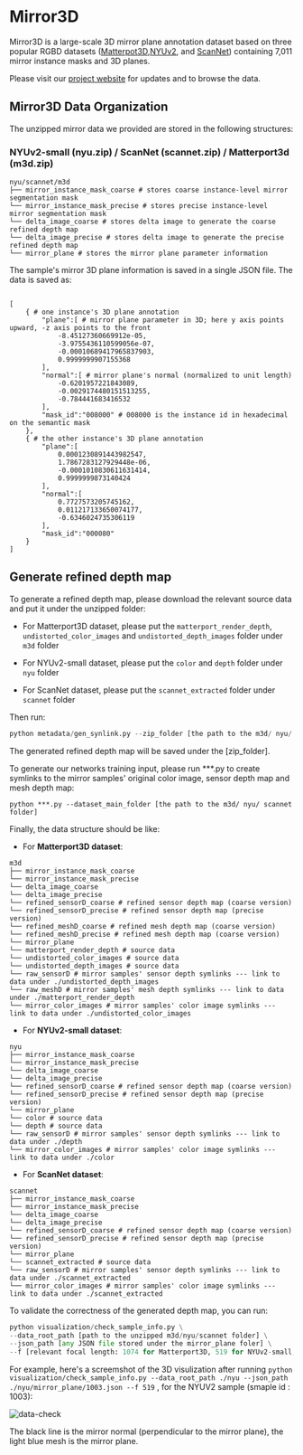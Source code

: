 # Mirror3D 

Mirror3D is a large-scale 3D mirror plane annotation dataset based on three popular RGBD datasets ([Matterpot3D](https://niessner.github.io/Matterport/),[NYUv2](https://cs.nyu.edu/~silberman/datasets/nyu_depth_v2.html), and [ScanNet](http://www.scan-net.org/)) containing 7,011 mirror instance masks and 3D planes.

Please visit our [project website]() for updates and to browse the data.



## Mirror3D Data Organization

The unzipped mirror data we provided are stored in the following structures:


### NYUv2-small (nyu.zip) / ScanNet (scannet.zip) / Matterport3d (m3d.zip)


```shell
nyu/scannet/m3d
├── mirror_instance_mask_coarse # stores coarse instance-level mirror segmentation mask
└── mirror_instance_mask_precise # stores precise instance-level mirror segmentation mask
└── delta_image_coarse # stores delta image to generate the coarse refined depth map
└── delta_image_precise # stores delta image to generate the precise refined depth map
└── mirror_plane # stores the mirror plane parameter information 
```

The sample's mirror 3D plane information is saved in a single JSON file. The data is saved as:

```shell

[
    { # one instance's 3D plane annotation
        "plane":[ # mirror plane parameter in 3D; here y axis points upward, -z axis points to the front
            -8.45127360669912e-05,
            -3.9755436110599056e-07,
            -0.00010689417965837903,
            0.9999999907155368
        ],
        "normal":[ # mirror plane's normal (normalized to unit length)
            -0.6201957221843089,
            -0.0029174480151513255,
            -0.784441683416532
        ],
        "mask_id":"008000" # 008000 is the instance id in hexadecimal on the semantic mask
    },
    { # the other instance's 3D plane annotation
        "plane":[
            0.0001230891443982547,
            1.7867283127929448e-06,
            -0.0001010830611631414,
            0.9999999873140424
        ],
        "normal":[
            0.7727573205745162,
            0.011217133650074177,
            -0.6346024735306119
        ],
        "mask_id":"000080"
    }
]

```

## Generate refined depth map

To generate a refined depth map, please download the relevant source data and put it under the unzipped folder:

- For Matterport3D dataset, please put the `matterport_render_depth`, `undistorted_color_images` and `undistorted_depth_images` folder under `m3d` folder

- For NYUv2-small dataset, please put the `color` and `depth` folder under `nyu` folder
  
- For ScanNet dataset, please put the `scannet_extracted` folder under `scannet` folder

Then run:

```python
python metadata/gen_synlink.py --zip_folder [the path to the m3d/ nyu/ scannet folder] 
```

The generated refined depth map will be saved under the [zip_folder]. 

To generate our networks training input, please run ***.py to create symlinks to the mirror samples' original color image, sensor depth map and mesh depth map:

```
python ***.py --dataset_main_folder [the path to the m3d/ nyu/ scannet folder] 
```

Finally, the data structure should be like:

- For **Matterport3D dataset**:

```shell
m3d
├── mirror_instance_mask_coarse
└── mirror_instance_mask_precise
└── delta_image_coarse
└── delta_image_precise
└── refined_sensorD_coarse # refined sensor depth map (coarse version)
└── refined_sensorD_precise # refined sensor depth map (precise version)
└── refined_meshD_coarse # refined mesh depth map (coarse version)
└── refined_meshD_precise # refined mesh depth map (coarse version)
└── mirror_plane
└── matterport_render_depth # source data
└── undistorted_color_images # source data
└── undistorted_depth_images # source data
└── raw_sensorD # mirror samples' sensor depth symlinks --- link to data under ./undistorted_depth_images
└── raw_meshD # mirror samples' mesh depth symlinks --- link to data under ./matterport_render_depth
└── mirror_color_images # mirror samples' color image symlinks --- link to data under ./undistorted_color_images

```


- For **NYUv2-small dataset**:

```shell
nyu
├── mirror_instance_mask_coarse
└── mirror_instance_mask_precise
└── delta_image_coarse
└── delta_image_precise
└── refined_sensorD_coarse # refined sensor depth map (coarse version)
└── refined_sensorD_precise # refined sensor depth map (precise version)
└── mirror_plane
└── color # source data
└── depth # source data
└── raw_sensorD # mirror samples' sensor depth symlinks --- link to data under ./depth
└── mirror_color_images # mirror samples' color image symlinks --- link to data under ./color

```

- For **ScanNet dataset**:

```shell
scannet
├── mirror_instance_mask_coarse
└── mirror_instance_mask_precise
└── delta_image_coarse
└── delta_image_precise
└── refined_sensorD_coarse # refined sensor depth map (coarse version)
└── refined_sensorD_precise # refined sensor depth map (precise version)
└── mirror_plane
└── scannet_extracted # source data
└── raw_sensorD # mirror samples' sensor depth symlinks --- link to data under ./scannet_extracted
└── mirror_color_images # mirror samples' color image symlinks --- link to data under ./scannet_extracted
```


To validate the correctness of the generated depth map, you can run:

```python
python visualization/check_sample_info.py \
--data_root_path [path to the unzipped m3d/nyu/scannet folder] \
--json_path [any JSON file stored under the mirror_plane foler] \
--f [relevant focal length: 1074 for Matterport3D, 519 for NYUv2-small, 574 for ScanNet]

```

For example, here's a screemshot of the 3D visulization after running `python visualization/check_sample_info.py --data_root_path ./nyu --json_path ./nyu/mirror_plane/1003.json --f 519` , for the NYUV2 sample (smaple id : 1003):

![data-check](figure/check-demo.png)

The black line is the mirror normal (perpendicular to the mirror plane), the light blue mesh is the mirror plane.
